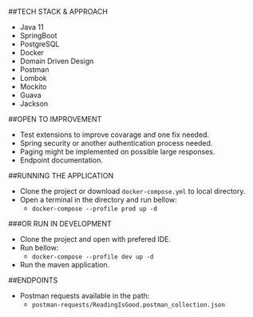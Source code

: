 ##TECH STACK & APPROACH
- Java 11
- SpringBoot
- PostgreSQL
- Docker
- Domain Driven Design
- Postman
- Lombok
- Mockito
- Guava
- Jackson

##OPEN TO IMPROVEMENT
- Test extensions to improve covarage and one fix needed.
- Spring security or another authentication process needed.
- Paging might be implemented on possible large responses.
- Endpoint documentation.

##RUNNING THE APPLICATION
- Clone the project or download `docker-compose.yml` to local directory.
- Open a terminal in the directory and run bellow:
  - `docker-compose --profile prod up -d`

###OR RUN IN DEVELOPMENT
- Clone the project and open with prefered IDE.
- Run bellow:
  - `docker-compose --profile dev up -d`
- Run the maven application.

##ENDPOINTS
- Postman requests available in the path:
  - `postman-requests/ReadingIsGood.postman_collection.json`